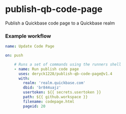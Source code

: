 # publish-qb-code-page
Publish a Quickbase code page to a Quickbase realm

### Example workflow

```yaml
name: Update Code Page

on: push

    # Runs a set of commands using the runners shell
    - name: Run publish code page
      uses: deryck1228/publish-qb-code-page@v1.4
      with:
        realm: 'realm.quickbase.com'
        dbid: 'br844uajz'
        usertoken: ${{ secrets.usertoken }}
        path: ${{ github.workspace }}
        filename: codepage.html
        pageid: 20
```
